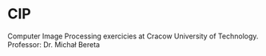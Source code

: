 # CIP
Computer Image Processing exercicies at Cracow University of Technology. 
Professor: Dr. Michał Bereta
